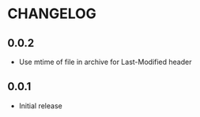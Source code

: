 CHANGELOG
=========

0.0.2
-----

* Use mtime of file in archive for Last-Modified header

0.0.1
-----

* Initial release

